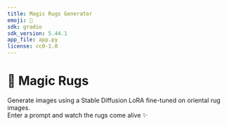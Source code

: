 ```yaml
---
title: Magic Rugs Generator
emoji: 🧿
sdk: gradio
sdk_version: 5.44.1
app_file: app.py
license: cc0-1.0
---
```


# 🧿 Magic Rugs

Generate images using a Stable Diffusion LoRA fine-tuned on oriental rug images.  
Enter a prompt and watch the rugs come alive ✨
